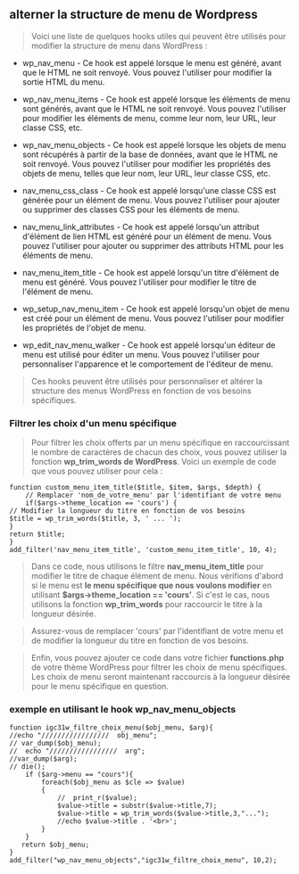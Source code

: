 ## alterner la structure de menu de Wordpress

> Voici une liste de quelques hooks utiles qui peuvent être utilisés pour modifier la structure de menu dans WordPress :

- wp_nav_menu - Ce hook est appelé lorsque le menu est généré, avant que le HTML ne soit renvoyé. Vous pouvez l'utiliser pour modifier la sortie HTML du menu.

- wp_nav_menu_items - Ce hook est appelé lorsque les éléments de menu sont générés, avant que le HTML ne soit renvoyé. Vous pouvez l'utiliser pour modifier les éléments de menu, comme leur nom, leur URL, leur classe CSS, etc.

- wp_nav_menu_objects - Ce hook est appelé lorsque les objets de menu sont récupérés à partir de la base de données, avant que le HTML ne soit renvoyé. Vous pouvez l'utiliser pour modifier les propriétés des objets de menu, telles que leur nom, leur URL, leur classe CSS, etc.

- nav_menu_css_class - Ce hook est appelé lorsqu'une classe CSS est générée pour un élément de menu. Vous pouvez l'utiliser pour ajouter ou supprimer des classes CSS pour les éléments de menu.

- nav_menu_link_attributes - Ce hook est appelé lorsqu'un attribut d'élément de lien HTML est généré pour un élément de menu. Vous pouvez l'utiliser pour ajouter ou supprimer des attributs HTML pour les éléments de menu.

- nav_menu_item_title - Ce hook est appelé lorsqu'un titre d'élément de menu est généré. Vous pouvez l'utiliser pour modifier le titre de l'élément de menu.

- wp_setup_nav_menu_item - Ce hook est appelé lorsqu'un objet de menu est créé pour un élément de menu. Vous pouvez l'utiliser pour modifier les propriétés de l'objet de menu.

- wp_edit_nav_menu_walker - Ce hook est appelé lorsqu'un éditeur de menu est utilisé pour éditer un menu. Vous pouvez l'utiliser pour personnaliser l'apparence et le comportement de l'éditeur de menu.

> Ces hooks peuvent être utilisés pour personnaliser et altérer la structure des menus WordPress en fonction de vos besoins spécifiques.

### Filtrer les choix d'un menu spécifique

> Pour filtrer les choix offerts par un menu spécifique en raccourcissant le nombre de caractères de chacun des choix, vous pouvez utiliser la fonction **wp_trim_words de WordPress**. Voici un exemple de code que vous pouvez utiliser pour cela :

```
function custom_menu_item_title($title, $item, $args, $depth) {
    // Remplacer 'nom_de_votre_menu' par l'identifiant de votre menu
    if($args->theme_location == 'cours') {
// Modifier la longueur du titre en fonction de vos besoins
$title = wp_trim_words($title, 3, ' ... ');
}
return $title;
}
add_filter('nav_menu_item_title', 'custom_menu_item_title', 10, 4);
```

> Dans ce code, nous utilisons le filtre **nav_menu_item_title** pour modifier le titre de chaque élément de menu. Nous vérifions d'abord si le menu est **le menu spécifique que nous voulons modifier** en utilisant **$args->theme_location == 'cours'**. Si c'est le cas, nous utilisons la fonction **wp_trim_words** pour raccourcir le titre à la longueur désirée.

> Assurez-vous de remplacer 'cours' par l'identifiant de votre menu et de modifier la longueur du titre en fonction de vos besoins.

> Enfin, vous pouvez ajouter ce code dans votre fichier **functions.php** de votre thème WordPress pour filtrer les choix de menu spécifiques. Les choix de menu seront maintenant raccourcis à la longueur désirée pour le menu spécifique en question.

### exemple en utilisant le hook **wp_nav_menu_objects**

```
function igc31w_filtre_choix_menu($obj_menu, $arg){
//echo "/////////////////  obj_menu";
// var_dump($obj_menu);
//  echo "/////////////////  arg";
//var_dump($arg);
// die();
    if ($arg->menu == "cours"){
        foreach($obj_menu as $cle => $value)
        {
            //  print_r($value);
            $value->title = substr($value->title,7);
            $value->title = wp_trim_words($value->title,3,"...");
            //echo $value->title . '<br>';
        }
    }
   return $obj_menu;
}
add_filter("wp_nav_menu_objects","igc31w_filtre_choix_menu", 10,2);
```
